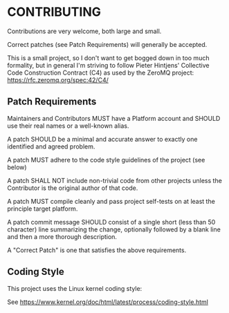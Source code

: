 # CONTRIBUTING

Contributions are very welcome, both large and small.

Correct patches (see Patch Requirements) will generally be accepted.

This is a small project, so I don't want to get bogged down in too much formality, but in general I'm striving to follow Pieter Hintjens' Collective Code Construction Contract (C4) as used by the ZeroMQ project: https://rfc.zeromq.org/spec:42/C4/

## Patch Requirements

  Maintainers and Contributors MUST have a Platform account and SHOULD use their real names or a well-known alias.

  A patch SHOULD be a minimal and accurate answer to exactly one identified and agreed problem.

  A patch MUST adhere to the code style guidelines of the project (see below)

  A patch SHALL NOT include non-trivial code from other projects unless the Contributor is the original author of that code.

  A patch MUST compile cleanly and pass project self-tests on at least the principle target platform.

  A patch commit message SHOULD consist of a single short (less than 50 character) line summarizing the change, optionally followed by a blank line and then a more thorough description.

  A "Correct Patch" is one that satisfies the above requirements.


## Coding Style

This project uses the Linux kernel coding style:

  See https://www.kernel.org/doc/html/latest/process/coding-style.html

